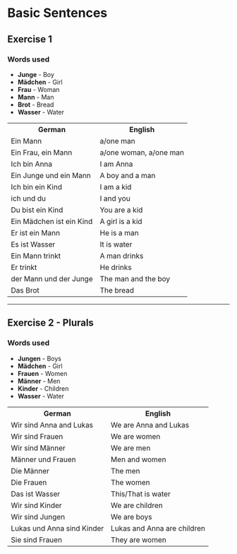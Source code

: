 # Basic Sentences

## Exercise 1

### Words used
+ **Junge** - Boy
+ **Mädchen** - Girl
+ **Frau** - Woman
+ **Mann** - Man
+ **Brot** - Bread
+ **Wasser** - Water

<table>
	<tr>
		<th>German</th>
		<th>English</th>
	</tr>
	<tr>
		<td>Ein Mann</td>
		<td>a/one man</td>
	</tr>
	<tr>
		<td>Ein Frau, ein Mann</td>
		<td>a/one woman, a/one man</td>
	</tr>
	<tr>
		<td>Ich bin Anna</td>
		<td>I am Anna</td>
	</tr>
	<tr>
		<td>Ein Junge und ein Mann</td>
		<td>A boy and a man</td>
	</tr>
	<tr>
		<td>Ich bin ein Kind</td>
		<td>I am a kid</td>
	</tr>
	<tr>
		<td>ich und du</td>
		<td>I and you</td>
	</tr>
	<tr>
		<td>Du bist ein Kind</td>
		<td>You are a kid</td>
	</tr>
	<tr>
		<td>Ein Mädchen ist ein Kind</td>
		<td>A girl is a kid</td>
	</tr>
	<tr>
		<td>Er ist ein Mann</td>
		<td>He is a man</td>
	</tr>
	<tr>
		<td>Es ist Wasser</td>
		<td>It is water</td>
	</tr>
	<tr>
		<td>Ein Mann trinkt</td>
		<td>A man drinks</td>
	</tr>
	<tr>
		<td>Er trinkt</td>
		<td>He drinks</td>
	</tr>
	<tr>
		<td>der Mann und der Junge</td>
		<td>The man and the boy</td>
	</tr>
	<tr>
		<td>Das Brot</td>
		<td>The bread</td>
	</tr>
</table>

***

## Exercise 2 - Plurals

### Words used
+ **Jungen** - Boys
+ **Mädchen** - Girl
+ **Frauen** - Women
+ **Männer** - Men
+ **Kinder** - Children
+ **Wasser** - Water

<table>
	<tr>
		<th>German</th>
		<th>English</th>
	</tr>
	<tr>
		<td>Wir sind Anna and Lukas</td>
		<td>We are Anna and Lukas</td>
	</tr>
	<tr>
		<td>Wir sind Frauen</td>
		<td>We are women</td>
	</tr>
	<tr>
		<td>Wir sind Männer</td>
		<td>We are men</td>
	</tr>
	<tr>
		<td>Männer und Frauen</td>
		<td>Men and women</td>
	</tr>
	<tr>
		<td>Die Männer</td>
		<td>The men</td>
	</tr>
	<tr>
		<td>Die Frauen</td>
		<td>The women</td>
	</tr>
	<tr>
		<td>Das ist Wasser</td>
		<td>This/That is water</td>
	</tr>
	<tr>
		<td>Wir sind Kinder</td>
		<td>We are children</td>
	</tr>
	<tr>
		<td>Wir sind Jungen</td>
		<td>We are boys</td>
	</tr>
	<tr>
		<td>Lukas und Anna sind Kinder</td>
		<td>Lukas and Anna are children</td>
	</tr>
	<tr>
		<td>Sie sind Frauen</td>
		<td>They are women</td>
	</tr>
</table>
